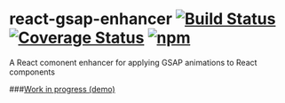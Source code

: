 # react-gsap-enhancer [![Build Status](https://img.shields.io/travis/azazdeaz/react-gsap-enhancer.svg?style=flat-square)](https://travis-ci.org/azazdeaz/react-gsap-enhancer) [![Coverage Status](https://img.shields.io/coveralls/azazdeaz/react-gsap-enhancer.svg?style=flat-square)](https://coveralls.io/r/azazdeaz/react-gsap-enhancer?branch=master) [![npm](https://img.shields.io/npm/dm/react-gsap-enhancer.svg?style=flat-square)]()

A React comonent enhancer for applying GSAP animations to React components

###[Work in progress (demo)](http://azazdeaz.github.io/react-gsap-enhancer/#/demo)
